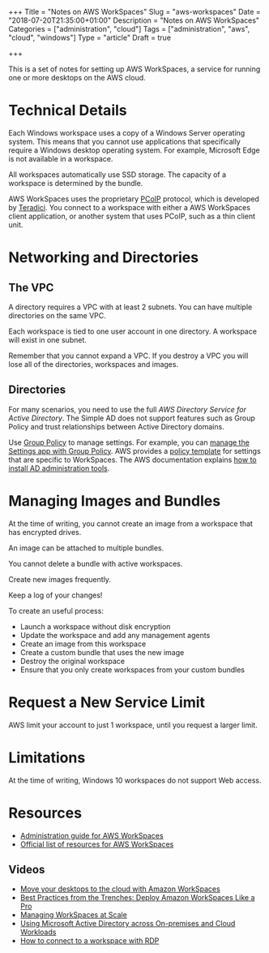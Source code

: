 +++
Title = "Notes on AWS WorkSpaces"
Slug = "aws-workspaces"
Date = "2018-07-20T21:35:00+01:00"
Description = "Notes on AWS WorkSpaces"
Categories = ["administration", "cloud"]
Tags = ["administration", "aws", "cloud", "windows"]
Type = "article"
Draft = true

+++


This is a set of notes for setting up AWS WorkSpaces, a service for running one
or more desktops on the AWS cloud.

<!--more-->

# Technical Details #

Each Windows workspace uses a copy of a Windows Server operating system. This means that
you cannot use applications that specifically require a Windows desktop
operating system. For example, Microsoft Edge is not available in a workspace.

All workspaces automatically use SSD storage. The capacity of a workspace is
determined by the bundle.

AWS WorkSpaces uses the proprietary
[PCoIP](http://www.teradici.com/pcoip-technology) protocol, which is developed
by [Teradici](http://www.teradici.com/). You connect to a
workspace with either a AWS WorkSpaces client application, or another system
that uses PCoIP, such as a thin client unit.

# Networking and Directories #

## The VPC ##

A directory requires a VPC with at least 2 subnets. You can have multiple directories on the same VPC.

Each workspace is tied to one user account in one directory. A workspace will exist in one subnet.

Remember that you cannot expand a VPC. If you destroy a VPC you will lose all of the directories,  workspaces and images.

## Directories ##

For many scenarios, you need to use the full *AWS Directory Service for Active
Directory*. The Simple AD does not support features such as Group Policy and trust relationships between Active Directory domains.

Use [Group Policy](https://technet.microsoft.com/en-us/library/hh831791.aspx) to
manage settings. For example, you can [manage the Settings app with Group
Policy](https://docs.microsoft.com/en-us/windows/client-management/manage-settings-app-with-group-policy).
AWS provides a [policy
template](http://docs.aws.amazon.com/workspaces/latest/adminguide/group_policy.html)
for settings that are specific to WorkSpaces. The AWS documentation explains [how to install AD administration tools](http://docs.aws.amazon.com/workspaces/latest/adminguide/directory_administration.html).

# Managing Images and Bundles #

At the time of writing, you cannot create an image from a workspace that has encrypted drives.

An image can be attached to multiple bundles.

You cannot delete a bundle with active workspaces.

Create new images frequently.

Keep a log of your changes!

To create an useful process:

* Launch a workspace without disk encryption
* Update the workspace and add any management agents
* Create an image from this workspace
* Create a custom bundle that uses the new image
* Destroy the original workspace
* Ensure that you only create workspaces from your custom bundles

# Request a New Service Limit #

AWS limit your account to just 1 workspace, until you request a larger limit.

# Limitations #

At the time of writing, Windows 10 workspaces do not support Web access.

# Resources #

* [Administration guide for AWS WorkSpaces](http://docs.aws.amazon.com/workspaces/latest/adminguide/amazon-workspaces.html)
* [Official list of resources for AWS WorkSpaces](https://aws.amazon.com/workspaces/resources/)

## Videos ##

* [Move your desktops to the cloud with Amazon WorkSpaces](https://youtu.be/r2Bh1hc-fak?list=PLufobnmLAUEygUaDDci7JT2JkGX7slDPA)
* [Best Practices from the Trenches: Deploy Amazon WorkSpaces Like a Pro](https://www.youtube.com/watch?v=9Q-ahnw2Lsc)
* [Managing WorkSpaces at Scale](https://www.youtube.com/watch?v=iAkkuuUJVUk)
* [Using Microsoft Active Directory across On-premises and Cloud Workloads](https://www.youtube.com/watch?v=fQf_GD39T2c)
* [How to connect to a workspace with RDP](https://www.youtube.com/watch?v=Of9NAz0ze6Q)
